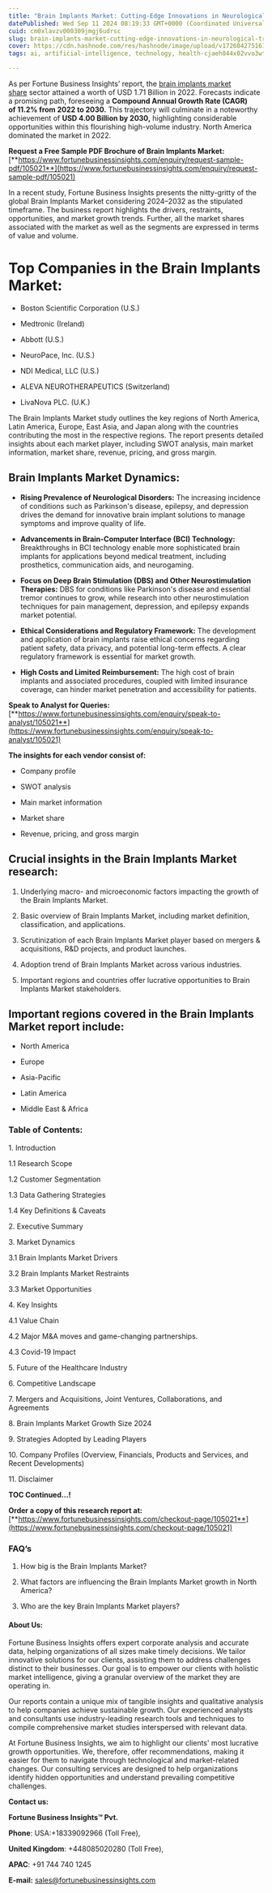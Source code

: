 ```yaml
---
title: "Brain Implants Market: Cutting-Edge Innovations in Neurological Treatments"
datePublished: Wed Sep 11 2024 08:19:33 GMT+0000 (Coordinated Universal Time)
cuid: cm0xlavzv000309jmgj6udrsc
slug: brain-implants-market-cutting-edge-innovations-in-neurological-treatments
cover: https://cdn.hashnode.com/res/hashnode/image/upload/v1726042751610/03a03585-f117-42b7-8766-f02ad2c17b2e.png
tags: ai, artificial-intelligence, technology, health-cjaeh844x02vvo3wtj5r2s75q, healthcare

---
```


As per Fortune Business Insights’ report, the [brain implants market share](https://www.fortunebusinessinsights.com/brain-implants-market-105021) sector attained a worth of USD 1.71 Billion in 2022. Forecasts indicate a promising path, foreseeing a **Compound Annual Growth Rate (CAGR) of 11.2% from 2022 to 2030.** This trajectory will culminate in a noteworthy achievement of **USD 4.00 Billion by 2030,** highlighting considerable opportunities within this flourishing high-volume industry. North America dominated the market in 2022.

**Request a Free Sample PDF Brochure of Brain Implants Market:** [**https://www.fortunebusinessinsights.com/enquiry/request-sample-pdf/105021**](https://www.fortunebusinessinsights.com/enquiry/request-sample-pdf/105021)

In a recent study, Fortune Business Insights presents the nitty-gritty of the global Brain Implants Market considering 2024–2032 as the stipulated timeframe. The business report highlights the drivers, restraints, opportunities, and market growth trends. Further, all the market shares associated with the market as well as the segments are expressed in terms of value and volume.

# **Top Companies in the Brain Implants Market:**

* Boston Scientific Corporation (U.S.)
    
* Medtronic (Ireland)
    
* Abbott (U.S.)
    
* NeuroPace, Inc. (U.S.)
    
* NDI Medical, LLC (U.S.)
    
* ALEVA NEUROTHERAPEUTICS (Switzerland)
    
* LivaNova PLC. (U.K.)
    

The Brain Implants Market study outlines the key regions of North America, Latin America, Europe, East Asia, and Japan along with the countries contributing the most in the respective regions. The report presents detailed insights about each market player, including SWOT analysis, main market information, market share, revenue, pricing, and gross margin.

## Brain Implants Market **Dynamics**:

* **Rising Prevalence of Neurological Disorders:** The increasing incidence of conditions such as Parkinson's disease, epilepsy, and depression drives the demand for innovative brain implant solutions to manage symptoms and improve quality of life.
    
* **Advancements in Brain-Computer Interface (BCI) Technology:** Breakthroughs in BCI technology enable more sophisticated brain implants for applications beyond medical treatment, including prosthetics, communication aids, and neurogaming.
    
* **Focus on Deep Brain Stimulation (DBS) and Other Neurostimulation Therapies:** DBS for conditions like Parkinson's disease and essential tremor continues to grow, while research into other neurostimulation techniques for pain management, depression, and epilepsy expands market potential.
    
* **Ethical Considerations and Regulatory Framework:** The development and application of brain implants raise ethical concerns regarding patient safety, data privacy, and potential long-term effects. A clear regulatory framework is essential for market growth.
    
* **High Costs and Limited Reimbursement:** The high cost of brain implants and associated procedures, coupled with limited insurance coverage, can hinder market penetration and accessibility for patients.
    

**Speak to Analyst for Queries:** [**https://www.fortunebusinessinsights.com/enquiry/speak-to-analyst/105021**](https://www.fortunebusinessinsights.com/enquiry/speak-to-analyst/105021)

**The insights for each vendor consist of:**

* Company profile
    
* SWOT analysis
    
* Main market information
    
* Market share
    
* Revenue, pricing, and gross margin
    

## **Crucial insights in the Brain Implants Market research:**

1. Underlying macro- and microeconomic factors impacting the growth of the Brain Implants Market.
    
2. Basic overview of Brain Implants Market, including market definition, classification, and applications.
    
3. Scrutinization of each Brain Implants Market player based on mergers & acquisitions, R&D projects, and product launches.
    
4. Adoption trend of Brain Implants Market across various industries.
    
5. Important regions and countries offer lucrative opportunities to Brain Implants Market stakeholders.
    

## **Important regions covered in the Brain Implants Market report include:**

* North America
    
* Europe
    
* Asia-Pacific
    
* Latin America
    
* Middle East & Africa
    

### **Table of Contents:**

1\. Introduction

1.1 Research Scope

1.2 Customer Segmentation

1.3 Data Gathering Strategies

1.4 Key Definitions & Caveats

2\. Executive Summary

3\. Market Dynamics

3.1 Brain Implants Market Drivers

3.2 Brain Implants Market Restraints

3.3 Market Opportunities

4\. Key Insights

4.1 Value Chain

4.2 Major M&A moves and game-changing partnerships.

4.3 Covid-19 Impact

5\. Future of the Healthcare Industry

6\. Competitive Landscape

7\. Mergers and Acquisitions, Joint Ventures, Collaborations, and Agreements

8\. Brain Implants Market Growth Size 2024

9\. Strategies Adopted by Leading Players

10\. Company Profiles (Overview, Financials, Products and Services, and Recent Developments)

11\. Disclaimer

**TOC Continued…!**

**Order a copy of this research report at:** [**https://www.fortunebusinessinsights.com/checkout-page/105021**](https://www.fortunebusinessinsights.com/checkout-page/105021)

### **FAQ’s**

1. How big is the Brain Implants Market?
    
2. What factors are influencing the Brain Implants Market growth in North America?
    
3. Who are the key Brain Implants Market players?
    

#### **About Us:**

Fortune Business Insights offers expert corporate analysis and accurate data, helping organizations of all sizes make timely decisions. We tailor innovative solutions for our clients, assisting them to address challenges distinct to their businesses. Our goal is to empower our clients with holistic market intelligence, giving a granular overview of the market they are operating in.

Our reports contain a unique mix of tangible insights and qualitative analysis to help companies achieve sustainable growth. Our experienced analysts and consultants use industry-leading research tools and techniques to compile comprehensive market studies interspersed with relevant data.

At Fortune Business Insights, we aim to highlight our clients' most lucrative growth opportunities. We, therefore, offer recommendations, making it easier for them to navigate through technological and market-related changes. Our consulting services are designed to help organizations identify hidden opportunities and understand prevailing competitive challenges.

**Contact us:**

**Fortune Business Insights™ Pvt.**

**Phone**: USA:+18339092966 (Toll Free),

**United Kingdom**: +448085020280 (Toll Free),

**APAC**: +91 744 740 1245

**E-mail:** [sales@fortunebusinessinsights.com](mailto:sales@fortunebusinessinsights.com)